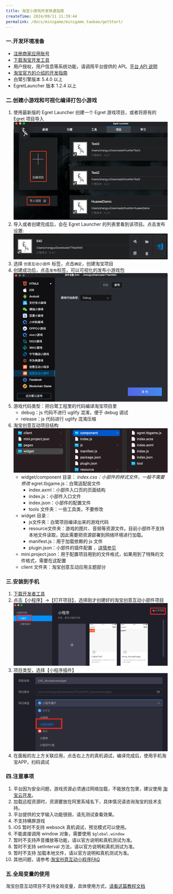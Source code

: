 ```yaml
---
title: 淘宝小游戏开发快速指南
createTime: 2024/09/11 11:39:44
permalink: /docs/minigame/minigame_taobao/getStart/
---
```

### 一.开发环境准备[​](#一开发环境准备 "一.开发环境准备的直接链接")

- [注册商家应用账号](https://miniapp.open.taobao.com/docV3.htm?spm=a219a.15212435.0.0.7652669aaxjToh&docId=119111&docType=1&)
- [下载淘宝开发工具](https://miniapp.open.taobao.com/docV3.htm?docId=117317&docType=1)
- 用户授权，用户信息等系统功能，请调用平台提供的 API。[平台 API 说明](https://miniapp.open.taobao.com/docV3.htm?docId=988&docType=20&tag=dev)
- [淘宝官方的介绍的开发指南](https://miniapp.open.taobao.com/docV3.htm?docId=119271&docType=1&tag=dev)
- 白鹭引擎版本 5.4.0 以上
- EgretLauncher 版本 1.2.4 以上

### 二.创建小游戏和可视化编译打包小游戏[​](#二创建小游戏和可视化编译打包小游戏 "二.创建小游戏和可视化编译打包小游戏的直接链接")

1.  使用最新版的 Egret Launcher 创建一个 Egret 游戏项目，或者将原有的 Egret 项目导入 ![alt text](image.png)
2.  导入或者创建完成后，会在 Egret Launcher 的列表里看到该项目。点击发布设置: ![alt text](image-1.png)
3.  选择 `创意互动小部件` 标签，点击`确定`，创建淘宝项目
4.  创建成功后，点击`发布`标签，可以可视化的发布小游戏包 ![alt text](image-2.png)
5.  游戏代码类型：把白鹭工程里的代码编译淘宝项目里
    - debug：js 代码不进行 uglify 混淆，便于 debug 调试
    - release：js 代码进行 uglify 混淆压缩
6.  淘宝创意互动项目结构 ![alt text](image-3.png)
    - widget/component 目录： *index.css：小部件的样式文件，一般不需要修改* egret.tbgame.js：白鹭适配层文件
        - index.axml：小部件入口页的页面结构
        - index.js：小部件入口文件
        - index.json：小部件的配置文件
        - tools 文件夹：一些工具类，不要修改
    - widget 目录：
        - js文件夹：白鹭项目编译出来的游戏代码
        - resource文件夹：游戏的图片、音频等资源文件。目前小部件不支持本地文件读取，因此需要把资源部署到网络环境进行加载。
        - manifest.js：用于加载依赖的 js 文件
        - plugin.json：小部件的插件配置 ，[详情参见](https://miniapp.open.taobao.com/docV3.htm?spm=a219a.7386797.0.0.4c3d669aHbpAVt&source=search&docId=119170&docType=1)
    - mini.project.json：用于配置项目用到的文件格式，如果用到了特殊的文件格式，需要在这配置
    - client 文件夹：淘宝创意互动应用主题部分

### 三.安装到手机[​](#三安装到手机 "三.安装到手机的直接链接")

1.  [下载开发者工具](https://miniapp.open.taobao.com/docV3.htm?spm=a219a.15212435.0.0.7652669aaxjToh&docId=117780&docType=1&)
2.  点击【小程序】->【打开项目】，选择刚才创建好的淘宝创意互动小部件项目 ![alt text](image-4.png)
3.  项目类型，选择【小程序插件】 ![alt text](image-5.png)
4.  在面板的左上方关联应用，点击右上方的真机调试，编译完成后，使用手机淘宝APP，扫码调试

### 四.注意事项[​](#四注意事项 "四.注意事项的直接链接")

1.  平台因为安全问题，游戏资源必须通过网络加载，不能放在包里，建议使用 [淘宝云开发](https://miniapp.open.taobao.com/docV3.htm?docId=118541&docType=1&tag=dev)。
2.  加载远程资源时，资源要放在阿里系域名下，具体情况请咨询淘宝的技术支持。
3.  平台提供的文字输入功能很弱，请先测试查看效果。
4.  不支持横屏游戏
5.  iOS 暂时不支持 websock 真机调试，预览模式可以使用。
6.  不能直接调用 window 对象，需要使用 `$global.window`
7.  暂时不支持声音播放等功能，请以官方说明和真机测试为准。
8.  暂时不支持 setInterval 方法，请以官方说明和真机测试为准。
9.  暂时不支持 加载本地文件，请以官方说明和真机测试为准。
10. 其他问题，请参考:[淘宝创意互动小程序FAQ](https://docs.egret.com/engine/docs/publish/minigame/taobao/tbgameFAQ)

### 五.全局变量的使用[​](#五全局变量的使用 "五.全局变量的使用的直接链接")

淘宝创意互动项目不支持全局变量，具体使用方式，[请看这篇教程文档](https://docs.egret.com/engine/docs/publish/minigame/taobao/variable)
